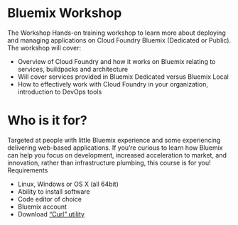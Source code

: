 # Bluemix Workshop

The Workshop
Hands-on training workshop to learn more about deploying and managing applications on Cloud Foundry Bluemix (Dedicated or Public). The workshop will cover: 
*	Overview of Cloud Foundry and how it works on Bluemix relating to services, buildpacks and architecture 
*	Will cover services provided in Bluemix Dedicated versus Bluemix Local 
*	How to effectively work with Cloud  Foundry in your organization, introduction to DevOps tools 

# Who is it for? 
Targeted at people with little Bluemix experience and some experiencing delivering web-based applications.  If you’re curious to learn how Bluemix can help you focus on development, increased acceleration to market, and innovation, rather than infrastructure plumbing, this course is for you! 
Requirements
*	Linux, Windows or OS X (all 64bit)
*	Ability to install software
*	Code editor of choice
*	Bluemix account 
*	Download [“Curl” utility](https://curl.haxx.se/download.html)


